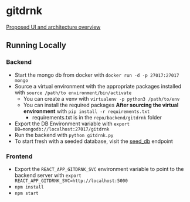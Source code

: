 # gitdrnk
[Proposed UI and architecture overview](https://marvelapp.com/4dadagd)

## Running Locally

### Backend
  * Start the mongo db from docker with ```docker run -d -p 27017:27017 mongo```
  * Source a virtual environment with the appropriate packages installed with ```source /path/to environment/bin/activate```
    * You can create a venv with ```virtualenv -p python3 /path/to/env```
    * You can install the required packages **After sourcing the virtual environment** with ```pip install -r requirements.txt```
      * requirements.txt is in the ```repo/backend/gitdrnk``` folder
  * Export the DB Environment variable with ```export DB=mongodb://localhost:27017/gitdrnk```
  * Run the backend with ```python gitdrnk.py```
  * To start fresh with a seeded database, visit the [seed_db](http://localhost:5000/seed_db) endpoint
  
### Frontend
  * Export the `REACT_APP_GITDRNK_SVC` environment variable to point to the backend server with ```export REACT_APP_GITDRNK_SVC=http://localhost:5000```
  * ```npm install```
  * ```npm start```
  